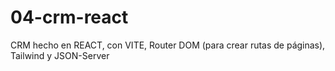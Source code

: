 # 04-crm-react
CRM hecho en REACT, con VITE, Router DOM (para crear rutas de páginas), Tailwind y JSON-Server
